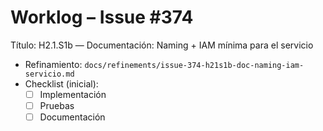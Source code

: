 # Worklog – Issue #374

Título: H2.1.S1b — Documentación: Naming + IAM mínima para el servicio

- Refinamiento: `docs/refinements/issue-374-h21s1b-doc-naming-iam-servicio.md`
- Checklist (inicial):
  - [ ] Implementación
  - [ ] Pruebas
  - [ ] Documentación
